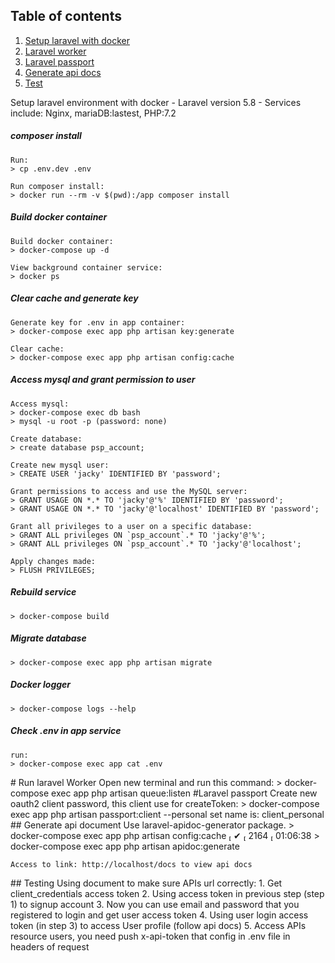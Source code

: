 ## Table of contents
1. [Setup laravel with docker](#docker)  
2. [Laravel worker](#worker)
3. [Laravel passport](#passport)  
4. [Generate api docs](#document)
5. [Test](#test)

<a name="docker"/>
Setup laravel environment with docker 
- Laravel version 5.8
- Services include: Nginx, mariaDB:lastest, PHP:7.2

##### composer install
    Run: 
    > cp .env.dev .env
    
    Run composer install: 
    > docker run --rm -v $(pwd):/app composer install
    
##### Build docker container
    Build docker container: 
    > docker-compose up -d
    
    View background container service: 
    > docker ps

##### Clear cache and generate key  
    Generate key for .env in app container: 
    > docker-compose exec app php artisan key:generate
    
    Clear cache: 
    > docker-compose exec app php artisan config:cache

##### Access mysql and grant permission to user
    Access mysql: 
    > docker-compose exec db bash
    > mysql -u root -p (password: none)
    
    Create database: 
    > create database psp_account;
    
    Create new mysql user: 
    > CREATE USER 'jacky' IDENTIFIED BY 'password';
    
    Grant permissions to access and use the MySQL server: 
    > GRANT USAGE ON *.* TO 'jacky'@'%' IDENTIFIED BY 'password';
    > GRANT USAGE ON *.* TO 'jacky'@'localhost' IDENTIFIED BY 'password';
    
    Grant all privileges to a user on a specific database: 
    > GRANT ALL privileges ON `psp_account`.* TO 'jacky'@'%';
    > GRANT ALL privileges ON `psp_account`.* TO 'jacky'@'localhost';
    
    Apply changes made: 
    > FLUSH PRIVILEGES;
##### Rebuild service
    > docker-compose build
    
##### Migrate database
    > docker-compose exec app php artisan migrate
    
##### Docker logger
    > docker-compose logs --help

##### Check .env in app service
    run: 
    > docker-compose exec app cat .env

<a name="worker"/>
# Run laravel Worker
    Open new terminal and run this command:
    > docker-compose exec app php artisan queue:listen

<a name="passport"/>
#Laravel passport
    Create new oauth2 client password, this client use for createToken:
    > docker-compose exec app php artisan passport:client --personal
    set name is: client_personal

<a name="document"/>
## Generate api document
    Use laravel-apidoc-generator package.
    > docker-compose exec app php artisan config:cache                                                                          ✔  2164  01:06:38
    > docker-compose exec app php artisan apidoc:generate
    
    Access to link: http://localhost/docs to view api docs

<a name="test"/>
## Testing
Using document to make sure APIs url correctly:
1. Get client_credentials access token 
2. Using access token in previous step (step 1) to signup account
3. Now you can use email and password that you registered to login and get user access token
4. Using user login access token (in step 3) to access User profile (follow api docs)
5. Access APIs resource users, you need push x-api-token that config in .env file in headers of request 


